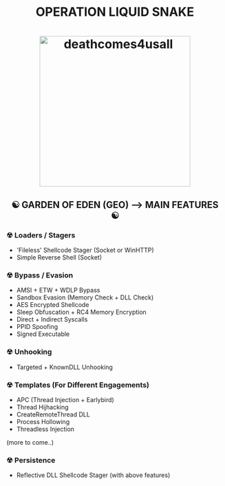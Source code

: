 <h1 align="center">
	OPERATION LIQUID SNAKE<br />
</h1>

<h1 align="center">
	<img width="350" src="https://github.com/blackmamba442/Rx/assets/97571183/761d7c05-aac2-4a37-8e8e-495a508361c5" alt="deathcomes4usall">
</h1>

<h2 align="center">
		☯ GARDEN OF EDEN (GEO) --> MAIN FEATURES 	☯<br />
</h2>


### ☢ Loaders / Stagers
- 'Fileless' Shellcode Stager (Socket or WinHTTP)<br />
- Simple Reverse Shell (Socket)

### ☢ Bypass / Evasion
- AMSI + ETW + WDLP Bypass<br />
- Sandbox Evasion (Memory Check + DLL Check)<br />
- AES Encrypted Shellcode<br />
- Sleep Obfuscation + RC4 Memory Encryption<br />
- Direct + Indirect Syscalls<br />
- PPID Spoofing<br />
- Signed Executable


### ☢ Unhooking
- Targeted + KnownDLL Unhooking<br />

### ☢ Templates (For Different Engagements)
- APC (Thread Injection + Earlybird)<br />
- Thread Hijhacking<br />
- CreateRemoteThread DLL<br />
- Process Hollowing<br />
- Threadless Injection<br />


(more to come..)

### ☢ Persistence
- Reflective DLL Shellcode Stager (with above features)
